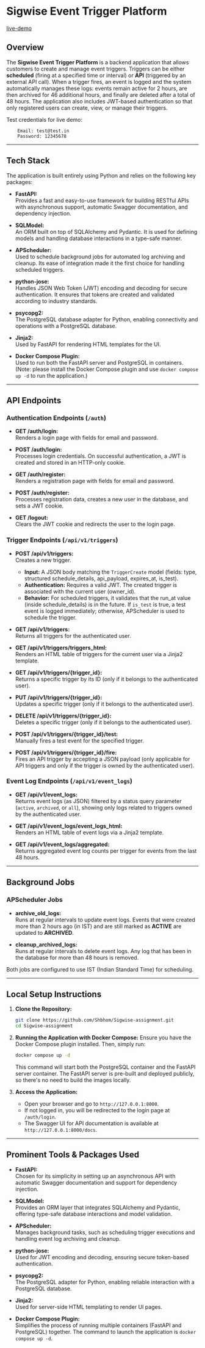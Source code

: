 # Sigwise Event Trigger Platform  
[live-demo](https://sigwise-assignment.onrender.com/)

## Overview

The **Sigwise Event Trigger Platform** is a backend application that allows customers to create and manage event triggers. Triggers can be either **scheduled** (firing at a specified time or interval) or **API** (triggered by an external API call). When a trigger fires, an event is logged and the system automatically manages these logs: events remain active for 2 hours, are then archived for 46 additional hours, and finally are deleted after a total of 48 hours. The application also includes JWT-based authentication so that only registered users can create, view, or manage their triggers.

Test credentials for live demo:  
```
    Email: test@test.in  
    Password: 12345678
```

---

## Tech Stack

The application is built entirely using Python and relies on the following key packages:

- **FastAPI:**  
  Provides a fast and easy-to-use framework for building RESTful APIs with asynchronous support, automatic Swagger documentation, and dependency injection.

- **SQLModel:**  
  An ORM built on top of SQLAlchemy and Pydantic. It is used for defining models and handling database interactions in a type-safe manner.

- **APScheduler:**  
  Used to schedule background jobs for automated log archiving and cleanup. Its ease of integration made it the first choice for handling scheduled triggers.

- **python-jose:**  
  Handles JSON Web Token (JWT) encoding and decoding for secure authentication. It ensures that tokens are created and validated according to industry standards.

- **psycopg2:**  
  The PostgreSQL database adapter for Python, enabling connectivity and operations with a PostgreSQL database.

- **Jinja2:**  
  Used by FastAPI for rendering HTML templates for the UI.

- **Docker Compose Plugin:**  
  Used to run both the FastAPI server and PostgreSQL in containers. (Note: please install the Docker Compose plugin and use `docker compose up -d` to run the application.)

---

## API Endpoints

### Authentication Endpoints (`/auth`)

- **GET /auth/login:**  
  Renders a login page with fields for email and password.

- **POST /auth/login:**  
  Processes login credentials. On successful authentication, a JWT is created and stored in an HTTP-only cookie.

- **GET /auth/register:**  
  Renders a registration page with fields for email and password.

- **POST /auth/register:**  
  Processes registration data, creates a new user in the database, and sets a JWT cookie.

- **GET /logout:**  
  Clears the JWT cookie and redirects the user to the login page.

### Trigger Endpoints (`/api/v1/triggers`)

- **POST /api/v1/triggers:**  
  Creates a new trigger.
  - **Input:** A JSON body matching the `TriggerCreate` model (fields: type, structured schedule_details, api_payload, expires_at, is_test).
  - **Authentication:** Requires a valid JWT. The created trigger is associated with the current user (owner_id).
  - **Behavior:** For scheduled triggers, it validates that the run_at value (inside schedule_details) is in the future. If `is_test` is true, a test event is logged immediately; otherwise, APScheduler is used to schedule the trigger.

- **GET /api/v1/triggers:**  
  Returns all triggers for the authenticated user.

- **GET /api/v1/triggers/triggers_html:**  
  Renders an HTML table of triggers for the current user via a Jinja2 template.

- **GET /api/v1/triggers/{trigger_id}:**  
  Returns a specific trigger by its ID (only if it belongs to the authenticated user).

- **PUT /api/v1/triggers/{trigger_id}:**  
  Updates a specific trigger (only if it belongs to the authenticated user).

- **DELETE /api/v1/triggers/{trigger_id}:**  
  Deletes a specific trigger (only if it belongs to the authenticated user).

- **POST /api/v1/triggers/{trigger_id}/test:**  
  Manually fires a test event for the specified trigger.

- **POST /api/v1/triggers/{trigger_id}/fire:**  
  Fires an API trigger by accepting a JSON payload (only applicable for API triggers and only if the trigger is owned by the authenticated user).

### Event Log Endpoints (`/api/v1/event_logs`)

- **GET /api/v1/event_logs:**  
  Returns event logs (as JSON) filtered by a status query parameter (`active`, `archived`, or `all`), showing only logs related to triggers owned by the authenticated user.

- **GET /api/v1/event_logs/event_logs_html:**  
  Renders an HTML table of event logs via a Jinja2 template.

- **GET /api/v1/event_logs/aggregated:**  
  Returns aggregated event log counts per trigger for events from the last 48 hours.

---

## Background Jobs

### APScheduler Jobs

- **archive_old_logs:**  
  Runs at regular intervals to update event logs. Events that were created more than 2 hours ago (in IST) and are still marked as **ACTIVE** are updated to **ARCHIVED**.

- **cleanup_archived_logs:**  
  Runs at regular intervals to delete event logs. Any log that has been in the database for more than 48 hours is removed.

Both jobs are configured to use IST (Indian Standard Time) for scheduling.

---

## Local Setup Instructions

1. **Clone the Repository:**
   ```bash
   git clone https://github.com/Shbhom/Sigwise-assignment.git
   cd Sigwise-assignment
   ```

2. **Running the Application with Docker Compose:**
   Ensure you have the Docker Compose plugin installed. Then, simply run:
   ```bash
   docker compose up -d
   ```
   This command will start both the PostgreSQL container and the FastAPI server container. The FastAPI server is pre-built and deployed publicly, so there's no need to build the images locally.

3. **Access the Application:**
   - Open your browser and go to `http://127.0.0.1:8000`.
   - If not logged in, you will be redirected to the login page at `/auth/login`.
   - The Swagger UI for API documentation is available at `http://127.0.0.1:8000/docs`.

---

## Prominent Tools & Packages Used

- **FastAPI:**  
  Chosen for its simplicity in setting up an asynchronous API with automatic Swagger documentation and support for dependency injection.

- **SQLModel:**  
  Provides an ORM layer that integrates SQLAlchemy and Pydantic, offering type-safe database interactions and model validation.

- **APScheduler:**  
  Manages background tasks, such as scheduling trigger executions and handling event log archiving and cleanup.

- **python-jose:**  
  Used for JWT encoding and decoding, ensuring secure token-based authentication.

- **psycopg2:**  
  The PostgreSQL adapter for Python, enabling reliable interaction with a PostgreSQL database.

- **Jinja2:**  
  Used for server-side HTML templating to render UI pages.

- **Docker Compose Plugin:**  
  Simplifies the process of running multiple containers (FastAPI and PostgreSQL) together. The command to launch the application is `docker compose up -d`.
